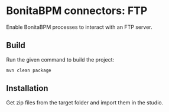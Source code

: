 # BonitaBPM connectors: FTP

Enable BonitaBPM processes to interact with an FTP server.

## Build
Run the given command to build the project:
    
    mvn clean package

## Installation
Get zip files from the target folder and import them in the studio.